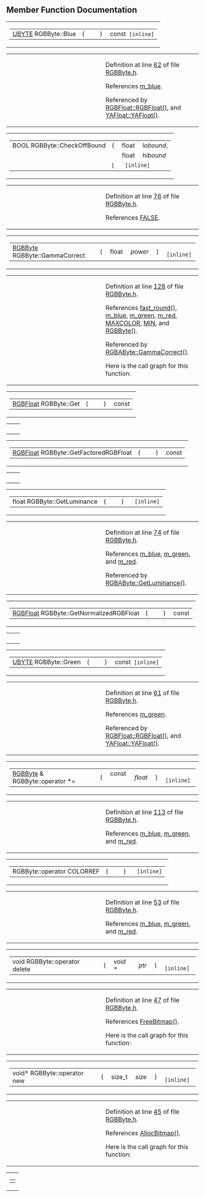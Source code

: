 ## Member Function Documentation

<span id="e3b99a5fe15a4330fd055c8b157ee12f" class="anchor"></span>

<table class="mdTable" data-cellpadding="2" data-cellspacing="0">
<colgroup>
<col style="width: 100%" />
</colgroup>
<tbody>
<tr>
<td class="mdRow"><table data-cellpadding="0" data-cellspacing="0" data-border="0">
<tbody>
<tr>
<td class="md" data-nowrap="" data-valign="top"><a href="DataType_8h.md#6df7643c26cd4b455d883d8fae3d6bf1" class="el">UBYTE</a> RGBByte::Blue</td>
<td class="md" data-valign="top">( </td>
<td class="mdname1" data-valign="top" data-nowrap=""></td>
<td class="md" data-valign="top"> ) </td>
<td class="md" data-nowrap="">const<code> [inline]</code></td>
</tr>
</tbody>
</table></td>
</tr>
</tbody>
</table>

<table data-cellspacing="5" data-cellpadding="0" data-border="0">
<colgroup>
<col style="width: 50%" />
<col style="width: 50%" />
</colgroup>
<tbody>
<tr>
<td> </td>
<td><p>Definition at line <a href="RGBByte_8h-source.md#l00062" class="el">62</a> of file <a href="RGBByte_8h-source.md" class="el">RGBByte.h</a>.</p>
<p>References <a href="RGBByte_8h-source.md#l00035" class="el">m_blue</a>.</p>
<p>Referenced by <a href="RGBFloat_8inl-source.md#l00028" class="el">RGBFloat::RGBFloat()</a>, and <a href="RGBFloat_8inl-source.md#l00100" class="el">YAFloat::YAFloat()</a>.</p></td>
</tr>
</tbody>
</table>

<span id="774af4359d10952f3403a874a91b01f7" class="anchor"></span>

<table class="mdTable" data-cellpadding="2" data-cellspacing="0">
<colgroup>
<col style="width: 100%" />
</colgroup>
<tbody>
<tr>
<td class="mdRow"><table data-cellpadding="0" data-cellspacing="0" data-border="0">
<tbody>
<tr>
<td class="md" data-nowrap="" data-valign="top">BOOL RGBByte::CheckOffBound</td>
<td class="md" data-valign="top">( </td>
<td class="md" data-nowrap="" data-valign="top">float </td>
<td class="mdname" data-nowrap=""><em>lobound</em>,</td>
</tr>
<tr>
<td class="md" style="text-align: right;" data-nowrap=""></td>
<td class="md"></td>
<td class="md" data-nowrap="">float </td>
<td class="mdname" data-nowrap=""><em>hibound</em></td>
</tr>
<tr>
<td class="md"></td>
<td class="md">) </td>
<td colspan="2" class="md"><code> [inline]</code></td>
</tr>
</tbody>
</table></td>
</tr>
</tbody>
</table>

<table data-cellspacing="5" data-cellpadding="0" data-border="0">
<colgroup>
<col style="width: 50%" />
<col style="width: 50%" />
</colgroup>
<tbody>
<tr>
<td> </td>
<td><p>Definition at line <a href="RGBByte_8h-source.md#l00076" class="el">76</a> of file <a href="RGBByte_8h-source.md" class="el">RGBByte.h</a>.</p>
<p>References <a href="macwinsock_8h-source.md#l00040" class="el">FALSE</a>.</p></td>
</tr>
</tbody>
</table>

<span id="a021873f9867b21b3e6ea9b95e32cba8" class="anchor"></span>

<table class="mdTable" data-cellpadding="2" data-cellspacing="0">
<colgroup>
<col style="width: 100%" />
</colgroup>
<tbody>
<tr>
<td class="mdRow"><table data-cellpadding="0" data-cellspacing="0" data-border="0">
<tbody>
<tr>
<td class="md" data-nowrap="" data-valign="top"><a href="classRGBByte.md" class="el">RGBByte</a> RGBByte::GammaCorrect</td>
<td class="md" data-valign="top">( </td>
<td class="md" data-nowrap="" data-valign="top">float </td>
<td class="mdname1" data-valign="top" data-nowrap=""><em>power</em></td>
<td class="md" data-valign="top"> ) </td>
<td class="md" data-nowrap=""><code> [inline]</code></td>
</tr>
</tbody>
</table></td>
</tr>
</tbody>
</table>

<table data-cellspacing="5" data-cellpadding="0" data-border="0">
<colgroup>
<col style="width: 50%" />
<col style="width: 50%" />
</colgroup>
<tbody>
<tr>
<td> </td>
<td><p>Definition at line <a href="RGBByte_8h-source.md#l00128" class="el">128</a> of file <a href="RGBByte_8h-source.md" class="el">RGBByte.h</a>.</p>
<p>References <a href="Fastftol_8h-source.md#l00018" class="el">fast_round()</a>, <a href="RGBByte_8h-source.md#l00035" class="el">m_blue</a>, <a href="RGBByte_8h-source.md#l00035" class="el">m_green</a>, <a href="RGBByte_8h-source.md#l00035" class="el">m_red</a>, <a href="ColorBuf_8h-source.md#l00022" class="el">MAXCOLOR</a>, <a href="Macros_8h-source.md#l00017" class="el">MIN</a>, and <a href="RGBByte_8h-source.md#l00037" class="el">RGBByte()</a>.</p>
<p>Referenced by <a href="RGBByte_8h-source.md#l00181" class="el">RGBAByte::GammaCorrect()</a>.</p>
<p>Here is the call graph for this function:</p>
<span class="image placeholder" data-original-image-src="classRGBByte_a021873f9867b21b3e6ea9b95e32cba8_cgraph.gif" data-original-image-title="" data-border="0" usemap="#classRGBByte_a021873f9867b21b3e6ea9b95e32cba8_cgraph_map"></span></td>
</tr>
</tbody>
</table>

<span id="bd37cbaf06b0ce675453ece1c22dcb85" class="anchor"></span>

<table class="mdTable" data-cellpadding="2" data-cellspacing="0">
<colgroup>
<col style="width: 100%" />
</colgroup>
<tbody>
<tr>
<td class="mdRow"><table data-cellpadding="0" data-cellspacing="0" data-border="0">
<tbody>
<tr>
<td class="md" data-nowrap="" data-valign="top"><a href="classRGBFloat.md" class="el">RGBFloat</a> RGBByte::Get</td>
<td class="md" data-valign="top">( </td>
<td class="mdname1" data-valign="top" data-nowrap=""></td>
<td class="md" data-valign="top"> ) </td>
<td class="md" data-nowrap="">const</td>
</tr>
</tbody>
</table></td>
</tr>
</tbody>
</table>

|     |     |
|-----|-----|
|     |     |

<span id="3a716da63246c77ec051591509ae7a01" class="anchor"></span>

<table class="mdTable" data-cellpadding="2" data-cellspacing="0">
<colgroup>
<col style="width: 100%" />
</colgroup>
<tbody>
<tr>
<td class="mdRow"><table data-cellpadding="0" data-cellspacing="0" data-border="0">
<tbody>
<tr>
<td class="md" data-nowrap="" data-valign="top"><a href="classRGBFloat.md" class="el">RGBFloat</a> RGBByte::GetFactoredRGBFloat</td>
<td class="md" data-valign="top">( </td>
<td class="mdname1" data-valign="top" data-nowrap=""></td>
<td class="md" data-valign="top"> ) </td>
<td class="md" data-nowrap="">const</td>
</tr>
</tbody>
</table></td>
</tr>
</tbody>
</table>

|     |     |
|-----|-----|
|     |     |

<span id="0e6dd67023a184fb372932e655b56d1c" class="anchor"></span>

<table class="mdTable" data-cellpadding="2" data-cellspacing="0">
<colgroup>
<col style="width: 100%" />
</colgroup>
<tbody>
<tr>
<td class="mdRow"><table data-cellpadding="0" data-cellspacing="0" data-border="0">
<tbody>
<tr>
<td class="md" data-nowrap="" data-valign="top">float RGBByte::GetLuminance</td>
<td class="md" data-valign="top">( </td>
<td class="mdname1" data-valign="top" data-nowrap=""></td>
<td class="md" data-valign="top"> ) </td>
<td class="md" data-nowrap=""><code> [inline]</code></td>
</tr>
</tbody>
</table></td>
</tr>
</tbody>
</table>

<table data-cellspacing="5" data-cellpadding="0" data-border="0">
<colgroup>
<col style="width: 50%" />
<col style="width: 50%" />
</colgroup>
<tbody>
<tr>
<td> </td>
<td><p>Definition at line <a href="RGBByte_8h-source.md#l00074" class="el">74</a> of file <a href="RGBByte_8h-source.md" class="el">RGBByte.h</a>.</p>
<p>References <a href="RGBByte_8h-source.md#l00035" class="el">m_blue</a>, <a href="RGBByte_8h-source.md#l00035" class="el">m_green</a>, and <a href="RGBByte_8h-source.md#l00035" class="el">m_red</a>.</p>
<p>Referenced by <a href="RGBByte_8h-source.md#l00195" class="el">RGBAByte::GetLuminance()</a>.</p></td>
</tr>
</tbody>
</table>

<span id="edabf03f9243223a1b19ec1b8e6d3a7d" class="anchor"></span>

<table class="mdTable" data-cellpadding="2" data-cellspacing="0">
<colgroup>
<col style="width: 100%" />
</colgroup>
<tbody>
<tr>
<td class="mdRow"><table data-cellpadding="0" data-cellspacing="0" data-border="0">
<tbody>
<tr>
<td class="md" data-nowrap="" data-valign="top"><a href="classRGBFloat.md" class="el">RGBFloat</a> RGBByte::GetNormalizedRGBFloat</td>
<td class="md" data-valign="top">( </td>
<td class="mdname1" data-valign="top" data-nowrap=""></td>
<td class="md" data-valign="top"> ) </td>
<td class="md" data-nowrap="">const</td>
</tr>
</tbody>
</table></td>
</tr>
</tbody>
</table>

|     |     |
|-----|-----|
|     |     |

<span id="eb4e3e708de4af84613f52d0c8067edf" class="anchor"></span>

<table class="mdTable" data-cellpadding="2" data-cellspacing="0">
<colgroup>
<col style="width: 100%" />
</colgroup>
<tbody>
<tr>
<td class="mdRow"><table data-cellpadding="0" data-cellspacing="0" data-border="0">
<tbody>
<tr>
<td class="md" data-nowrap="" data-valign="top"><a href="DataType_8h.md#6df7643c26cd4b455d883d8fae3d6bf1" class="el">UBYTE</a> RGBByte::Green</td>
<td class="md" data-valign="top">( </td>
<td class="mdname1" data-valign="top" data-nowrap=""></td>
<td class="md" data-valign="top"> ) </td>
<td class="md" data-nowrap="">const<code> [inline]</code></td>
</tr>
</tbody>
</table></td>
</tr>
</tbody>
</table>

<table data-cellspacing="5" data-cellpadding="0" data-border="0">
<colgroup>
<col style="width: 50%" />
<col style="width: 50%" />
</colgroup>
<tbody>
<tr>
<td> </td>
<td><p>Definition at line <a href="RGBByte_8h-source.md#l00061" class="el">61</a> of file <a href="RGBByte_8h-source.md" class="el">RGBByte.h</a>.</p>
<p>References <a href="RGBByte_8h-source.md#l00035" class="el">m_green</a>.</p>
<p>Referenced by <a href="RGBFloat_8inl-source.md#l00028" class="el">RGBFloat::RGBFloat()</a>, and <a href="RGBFloat_8inl-source.md#l00100" class="el">YAFloat::YAFloat()</a>.</p></td>
</tr>
</tbody>
</table>

<span id="299cf8813cba25caa1a8533ce7709734" class="anchor"></span>

<table class="mdTable" data-cellpadding="2" data-cellspacing="0">
<colgroup>
<col style="width: 100%" />
</colgroup>
<tbody>
<tr>
<td class="mdRow"><table data-cellpadding="0" data-cellspacing="0" data-border="0">
<tbody>
<tr>
<td class="md" data-nowrap="" data-valign="top"><a href="classRGBByte.md" class="el">RGBByte</a> &amp; RGBByte::operator *=</td>
<td class="md" data-valign="top">( </td>
<td class="md" data-nowrap="" data-valign="top">const  </td>
<td class="mdname1" data-valign="top" data-nowrap=""><em>float</em></td>
<td class="md" data-valign="top"> ) </td>
<td class="md" data-nowrap=""><code> [inline]</code></td>
</tr>
</tbody>
</table></td>
</tr>
</tbody>
</table>

<table data-cellspacing="5" data-cellpadding="0" data-border="0">
<colgroup>
<col style="width: 50%" />
<col style="width: 50%" />
</colgroup>
<tbody>
<tr>
<td> </td>
<td><p>Definition at line <a href="RGBByte_8h-source.md#l00113" class="el">113</a> of file <a href="RGBByte_8h-source.md" class="el">RGBByte.h</a>.</p>
<p>References <a href="RGBByte_8h-source.md#l00035" class="el">m_blue</a>, <a href="RGBByte_8h-source.md#l00035" class="el">m_green</a>, and <a href="RGBByte_8h-source.md#l00035" class="el">m_red</a>.</p></td>
</tr>
</tbody>
</table>

<span id="937d3668c777a0e6e44b58c7567e1bb7" class="anchor"></span>

<table class="mdTable" data-cellpadding="2" data-cellspacing="0">
<colgroup>
<col style="width: 100%" />
</colgroup>
<tbody>
<tr>
<td class="mdRow"><table data-cellpadding="0" data-cellspacing="0" data-border="0">
<tbody>
<tr>
<td class="md" data-nowrap="" data-valign="top">RGBByte::operator COLORREF</td>
<td class="md" data-valign="top">( </td>
<td class="mdname1" data-valign="top" data-nowrap=""></td>
<td class="md" data-valign="top"> ) </td>
<td class="md" data-nowrap=""><code> [inline]</code></td>
</tr>
</tbody>
</table></td>
</tr>
</tbody>
</table>

<table data-cellspacing="5" data-cellpadding="0" data-border="0">
<colgroup>
<col style="width: 50%" />
<col style="width: 50%" />
</colgroup>
<tbody>
<tr>
<td> </td>
<td><p>Definition at line <a href="RGBByte_8h-source.md#l00053" class="el">53</a> of file <a href="RGBByte_8h-source.md" class="el">RGBByte.h</a>.</p>
<p>References <a href="RGBByte_8h-source.md#l00035" class="el">m_blue</a>, <a href="RGBByte_8h-source.md#l00035" class="el">m_green</a>, and <a href="RGBByte_8h-source.md#l00035" class="el">m_red</a>.</p></td>
</tr>
</tbody>
</table>

<span id="b2a90b0840ba0f087728d89d27353935" class="anchor"></span>

<table class="mdTable" data-cellpadding="2" data-cellspacing="0">
<colgroup>
<col style="width: 100%" />
</colgroup>
<tbody>
<tr>
<td class="mdRow"><table data-cellpadding="0" data-cellspacing="0" data-border="0">
<tbody>
<tr>
<td class="md" data-nowrap="" data-valign="top">void RGBByte::operator delete</td>
<td class="md" data-valign="top">( </td>
<td class="md" data-nowrap="" data-valign="top">void * </td>
<td class="mdname1" data-valign="top" data-nowrap=""><em>ptr</em></td>
<td class="md" data-valign="top"> ) </td>
<td class="md" data-nowrap=""><code> [inline]</code></td>
</tr>
</tbody>
</table></td>
</tr>
</tbody>
</table>

<table data-cellspacing="5" data-cellpadding="0" data-border="0">
<colgroup>
<col style="width: 50%" />
<col style="width: 50%" />
</colgroup>
<tbody>
<tr>
<td> </td>
<td><p>Definition at line <a href="RGBByte_8h-source.md#l00047" class="el">47</a> of file <a href="RGBByte_8h-source.md" class="el">RGBByte.h</a>.</p>
<p>References <a href="Allocate_8h.md#403ff1dad347d283554aa778bf94b6c5" class="el">FreeBitmap()</a>.</p>
<p>Here is the call graph for this function:</p>
<span class="image placeholder" data-original-image-src="classRGBByte_b2a90b0840ba0f087728d89d27353935_cgraph.gif" data-original-image-title="" data-border="0" usemap="#classRGBByte_b2a90b0840ba0f087728d89d27353935_cgraph_map"></span></td>
</tr>
</tbody>
</table>

<span id="650118fc0cd96c1cd00cb1243c5e3358" class="anchor"></span>

<table class="mdTable" data-cellpadding="2" data-cellspacing="0">
<colgroup>
<col style="width: 100%" />
</colgroup>
<tbody>
<tr>
<td class="mdRow"><table data-cellpadding="0" data-cellspacing="0" data-border="0">
<tbody>
<tr>
<td class="md" data-nowrap="" data-valign="top">void* RGBByte::operator new</td>
<td class="md" data-valign="top">( </td>
<td class="md" data-nowrap="" data-valign="top">size_t </td>
<td class="mdname1" data-valign="top" data-nowrap=""><em>size</em></td>
<td class="md" data-valign="top"> ) </td>
<td class="md" data-nowrap=""><code> [inline]</code></td>
</tr>
</tbody>
</table></td>
</tr>
</tbody>
</table>

<table data-cellspacing="5" data-cellpadding="0" data-border="0">
<colgroup>
<col style="width: 50%" />
<col style="width: 50%" />
</colgroup>
<tbody>
<tr>
<td> </td>
<td><p>Definition at line <a href="RGBByte_8h-source.md#l00045" class="el">45</a> of file <a href="RGBByte_8h-source.md" class="el">RGBByte.h</a>.</p>
<p>References <a href="Allocate_8h.md#6d40ba5dacc7357c74493239d46318a4" class="el">AllocBitmap()</a>.</p>
<p>Here is the call graph for this function:</p>
<span class="image placeholder" data-original-image-src="classRGBByte_650118fc0cd96c1cd00cb1243c5e3358_cgraph.gif" data-original-image-title="" data-border="0" usemap="#classRGBByte_650118fc0cd96c1cd00cb1243c5e3358_cgraph_map"></span></td>
</tr>
</tbody>
</table>

<span id="dbba580d862ac099515534520d008156" class="anchor"></span>

<table class="mdTable" data-cellpadding="2" data-cellspacing="0">
<colgroup>
<col style="width: 100%" />
</colgroup>
<tbody>
<tr>
<td class="mdRow"><table data-cellpadding="0" data-cellspacing="0" data-border="0">
<tbody>
<tr>
<td class="md" data-nowrap="" dat